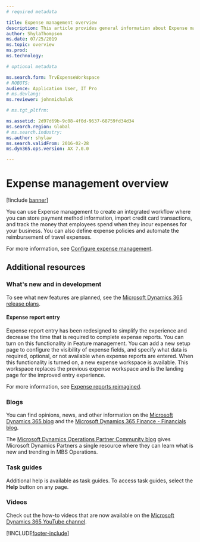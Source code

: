 ```yaml
---
# required metadata

title: Expense management overview
description: This article provides general information about Expense management and links to additional resources. You can use Expense management to create an integrated workflow where you can store payment method information, import credit card transactions, and track the money that employees spend when they incur expenses for your business.
author: ShylaThompson
ms.date: 07/25/2019
ms.topic: overview
ms.prod: 
ms.technology: 

# optional metadata

ms.search.form: TrvExpenseWorkspace 
# ROBOTS: 
audience: Application User, IT Pro
# ms.devlang: 
ms.reviewer: johnmichalak

# ms.tgt_pltfrm: 

ms.assetid: 2d97d69b-9c08-4f0d-9637-68759fd34d34
ms.search.region: Global
# ms.search.industry: 
ms.author: shylaw
ms.search.validFrom: 2016-02-28
ms.dyn365.ops.version: AX 7.0.0

---
```


# Expense management overview

[!include [banner](../includes/banner.md)]

You can use Expense management to create an integrated workflow where you can store payment method information, import credit card transactions, and track the money that employees spend when they incur expenses for your business. You can also define expense policies and automate the reimbursement of travel expenses.

For more information, see [Configure expense management](plan-expense-management.md).

## Additional resources

### What's new and in development

To see what new features are planned, see the [Microsoft Dynamics 365 release plans](/dynamics365/release-plans/).

#### Expense report entry

Expense report entry has been redesigned to simplify the experience and decrease the time that is required to complete expense reports. You can turn on this functionality in Feature management. You can add a new setup page to configure the visibility of expense fields, and specify what data is required, optional, or not available when expense reports are entered. When this functionality is turned on, a new expense workspace is available. This workspace replaces the previous expense workspace and is the landing page for the improved entry experience.

For more information, see [Expense reports reimagined](ExpenseWorkspaceNew.md).

### Blogs

You can find opinions, news, and other information on the [Microsoft Dynamics 365 blog](https://community.dynamics.com/b/msftdynamicsblog?c=Enterprise) and the [Microsoft Dynamics 365 Finance - Financials blog](https://community.dynamics.com/365/financeandoperations/b/financials).

The [Microsoft Dynamics Operations Partner Community blog](https://community.dynamics.com/partner/b/operationspartnercommunityblog) gives Microsoft Dynamics Partners a single resource where they can learn what is new and trending in MBS Operations.

### Task guides

Additional help is available as task guides. To access task guides, select the **Help** button on any page.

### Videos

Check out the how-to videos that are now available on the [Microsoft Dynamics 365 YouTube channel](https://www.youtube.com/channel/UCJGCg4rB3QSs8y_1FquelBQ).


[!INCLUDE[footer-include](../includes/footer-banner.md)]